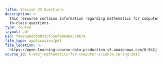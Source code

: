 ```yaml
---
title: Session 33 Questions
description: >-
  This resource contains information regarding mathematics for computer science:
  In-class questions.
type: course
layout: pdf
uid: fe9e5a8d3bb83a5f55efe86ebe5c967a
file_type: application/pdf
file_location: >-
  https://open-learning-course-data-production.s3.amazonaws.com/6-042j-mathematics-for-computer-science-spring-2015/fe9e5a8d3bb83a5f55efe86ebe5c967a_MIT6_042JS15_cp33.pdf
course_id: 6-042j-mathematics-for-computer-science-spring-2015
---
```

